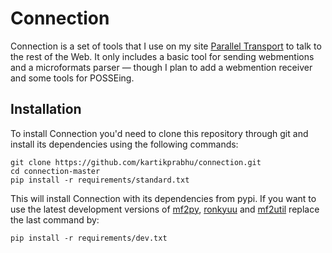 Connection
==========

Connection is a set of tools that I use on my site [Parallel Transport](https://kartikprabhu.com/) to talk to the rest of the Web. It only includes a basic tool for sending webmentions and a microformats parser — though I plan to add a webmention receiver and some tools for POSSEing.

Installation
------------

To install Connection you'd need to clone this repository through git and install its dependencies using the following commands:

```
git clone https://github.com/kartikprabhu/connection.git
cd connection-master
pip install -r requirements/standard.txt
```

This will install Connection with its dependencies from pypi. If you want to use the latest development versions of [mf2py](https://github.com/kartikprabhu/mf2py), [ronkyuu](https://github.com/bear/ronkyuu) and [mf2util](https://github.com/kylewm/mf2util) replace the last command by:

```
pip install -r requirements/dev.txt
```


